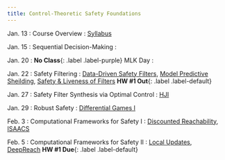 ```yaml
---
title: Control-Theoretic Safety Foundations
---
```


Jan. 13
: Course Overview
  : [Syllabus](https://abajcsy.github.io/embodied-ai-safety/syllabus/)

Jan. 15
: Sequential Decision-Making
  : 

Jan. 20
: **No Class**{: .label .label-purple} MLK Day
  : 

Jan. 22
: Safety Filtering
  : [Data-Driven Safety Filters](https://hybrid-robotics.berkeley.edu/publications/CSM2023_Safety_Filters.pdf), [Model Predictive Sheilding](https://arxiv.org/abs/1905.10691), [Safety & Liveness of Filters](https://arxiv.org/pdf/2312.15347) 
  **HW #1 Out**{: .label .label-default}

Jan. 27
: Safety Filter Synthesis via Optimal Control
  : [HJI](https://www.cs.ubc.ca/~mitchell/Papers/publishedIEEEtac05.pdf)


Jan. 29
: Robust Safety
  : [Differential Games I](https://www.rand.org/content/dam/rand/pubs/research_memoranda/2008/RM1391.pdf)

Feb. 3
: Computational Frameworks for Safety I 
  : [Discounted Reachability](https://ieeexplore.ieee.org/document/8794107), [ISAACS](https://arxiv.org/abs/2212.03228)

Feb. 5
: Computational Frameworks for Safety II 
  : [Local Updates](https://arxiv.org/abs/1905.00532), [DeepReach](https://arxiv.org/pdf/2011.02082)
  **HW #1 Due**{: .label .label-default}

